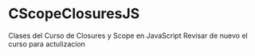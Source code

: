 # CScopeClosuresJS
Clases del Curso de Closures y Scope en JavaScript
Revisar de nuevo el curso para actulizacion
